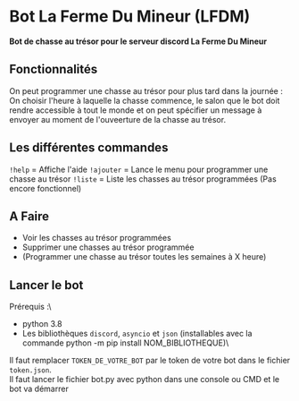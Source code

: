 # Bot La Ferme Du Mineur (LFDM)
 
**Bot de chasse au trésor pour le serveur discord La Ferme Du Mineur**

## Fonctionnalités
On peut programmer une chasse au trésor pour plus tard dans la journée :\
On choisir l'heure à laquelle la chasse commence, le salon que le bot doit rendre accessible à tout le monde et on peut spécifier un message à envoyer au moment de l'ouveerture de la chasse au trésor.

## Les différentes commandes
`!help` = Affiche l'aide
`!ajouter` = Lance le menu pour programmer une chasse au trésor
`!liste` = Liste les chasses au trésor programmées (Pas encore fonctionnel)

## A Faire
- Voir les chasses au trésor programmées
- Supprimer une chasses au trésor programmée
- (Programmer une chasse au trésor toutes les semaines à X heure)

## Lancer le bot
Prérequis :\
- python 3.8
- Les bibliothèques `discord`, `asyncio` et `json` (installables avec la commande python -m pip install NOM_BIBLIOTHEQUE)\

Il faut remplacer `TOKEN_DE_VOTRE_BOT` par le token de votre bot dans le fichier `token.json`.\
Il faut lancer le fichier bot.py avec python dans une console ou CMD et le bot va démarrer